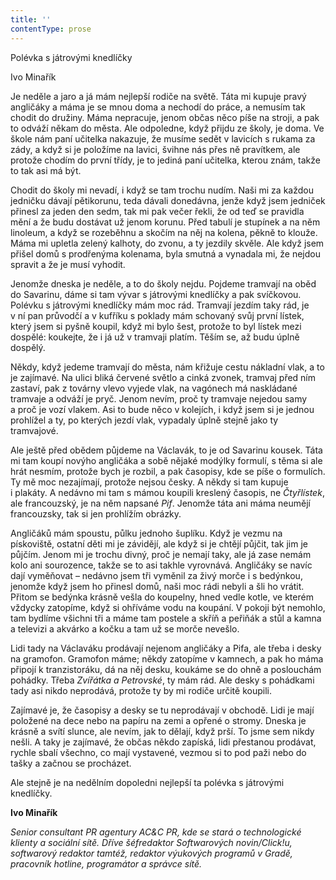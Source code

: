 ```yaml
---
title: ''
contentType: prose
---
```


<section>

Polévka s játrovými knedlíčky

Ivo Minařík

Je neděle a jaro a já mám nejlepší rodiče na světě. Táta mi kupuje pravý angličáky a máma je se mnou doma a nechodí do práce, a nemusím tak chodit do družiny. Máma nepracuje, jenom občas něco píše na stroji, a pak to odváží někam do města. Ale odpoledne, když přijdu ze školy, je doma. Ve škole nám paní učitelka nakazuje, že musíme sedět v lavicích s rukama za zády, a když si je položíme na lavici, švihne nás přes ně pravítkem, ale protože chodím do první třídy, je to jediná paní učitelka, kterou znám, takže to tak asi má být.

Chodit do školy mi nevadí, i když se tam trochu nudím. Naši mi za každou jedničku dávají pětikorunu, teda dávali donedávna, jenže když jsem jedniček přinesl za jeden den sedm, tak mi pak večer řekli, že od teď se pravidla mění a že budu dostávat už jenom korunu. Před tabulí je stupínek a na něm linoleum, a když se rozeběhnu a skočím na něj na kolena, pěkně to klouže. Máma mi upletla zelený kalhoty, do zvonu, a ty jezdily skvěle. Ale když jsem přišel domů s prodřenýma kolenama, byla smutná a vynadala mi, že nejdou spravit a že je musí vyhodit.

Jenomže dneska je neděle, a to do školy nejdu. Pojdeme tramvají na oběd do Savarinu, dáme si tam vývar s játrovými knedlíčky a pak svíčkovou. Polévku s játrovými knedlíčky mám moc rád. Tramvají jezdím taky rád, je v ní pan průvodčí a v kufříku s poklady mám schovaný svůj první lístek, který jsem si pyšně koupil, když mi bylo šest, protože to byl lístek mezi dospělé: koukejte, že i já už v tramvaji platím. Těším se, až budu úplně dospělý.

Někdy, když jedeme tramvají do města, nám křižuje cestu nákladní vlak, a to je zajímavé. Na ulici bliká červené světlo a cinká zvonek, tramvaj před ním zastaví, pak z továrny vlevo vyjede vlak, na vagónech má naskládané tramvaje a odváží je pryč. Jenom nevím, proč ty tramvaje nejedou samy a proč je vozí vlakem. Asi to bude něco v kolejích, i když jsem si je jednou prohlížel a ty, po kterých jezdí vlak, vypadaly úplně stejně jako ty tramvajové.

Ale ještě před obědem půjdeme na Václavák, to je od Savarinu kousek. Táta mi tam koupí novýho angličáka a sobě nějaké modýlky formulí, s těma si ale hrát nesmím, protože bych je rozbil, a pak časopisy, kde se píše o formulích. Ty mě moc nezajímají, protože nejsou česky. A někdy si tam kupuje i plakáty. A nedávno mi tam s mámou koupili kreslený časopis, ne _Čtyřlístek_, ale francouzský, je na něm napsané _Pif_. Jenomže táta ani máma neumějí francouzsky, tak si jen prohlížím obrázky.

Angličáků mám spoustu, půlku jednoho šuplíku. Když je vezmu na pískoviště, ostatní děti mi je závidějí, ale když si je chtějí půjčit, tak jim je půjčím. Jenom mi je trochu divný, proč je nemají taky, ale já zase nemám kolo ani sourozence, takže se to asi takhle vyrovnává. Angličáky se navíc dají vyměňovat – nedávno jsem tři vyměnil za živý morče i s bedýnkou, jenomže když jsem ho přinesl domů, naši moc rádi nebyli a šli ho vrátit. Přitom se bedýnka krásně vešla do koupelny, hned vedle kotle, ve kterém vždycky zatopíme, když si ohříváme vodu na koupání. V pokoji být nemohlo, tam bydlíme všichni tři a máme tam postele a skříň a peřiňák a stůl a kamna a televizi a akvárko a kočku a tam už se morče nevešlo.

Lidi tady na Václaváku prodávají nejenom angličáky a Pifa, ale třeba i desky na gramofon. Gramofon máme; někdy zatopíme v kamnech, a pak ho máma připojí k tranzistoráku, dá na něj desku, koukáme se do ohně a poslouchám pohádky. Třeba _Zvířátka a Petrovské_, ty mám rád. Ale desky s pohádkami tady asi nikdo neprodává, protože ty by mi rodiče určitě koupili.

Zajímavé je, že časopisy a desky se tu neprodávají v obchodě. Lidi je mají položené na dece nebo na papíru na zemi a opřené o stromy. Dneska je krásně a svítí slunce, ale nevím, jak to dělají, když prší. To jsme sem nikdy nešli. A taky je zajímavé, že občas někdo zapíská, lidi přestanou prodávat, rychle sbalí všechno, co mají vystavené, vezmou si to pod paži nebo do tašky a začnou se procházet.

Ale stejně je na nedělním dopoledni nejlepší ta polévka s játrovými knedlíčky.

</section>

<section>

**Ivo Minařík**

_Senior consultant PR agentury AC&C PR, kde se stará o technologické klienty a sociální sítě. Dříve šéfredaktor Softwarových novin/Click!u, softwarový redaktor tamtéž, redaktor výukových programů v Gradě, pracovník hotline, programátor a správce sítě._

</section>
